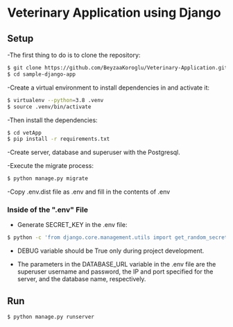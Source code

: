 # Veterinary Application using Django

## Setup

-The first thing to do is to clone the repository:

```sh
$ git clone https://github.com/BeyzaaKoroglu/Veterinary-Application.git
$ cd sample-django-app
```

-Create a virtual environment to install dependencies in and activate it:

```sh
$ virtualenv --python=3.8 .venv
$ source .venv/bin/activate
```

-Then install the dependencies:

```sh
$ cd vetApp
$ pip install -r requirements.txt
```

-Create server, database and superuser with the Postgresql.

-Execute the migrate process:

```sh
$ python manage.py migrate
```

-Copy .env.dist file as .env and fill in the contents of .env


### Inside of the ".env" File
- Generate SECRET_KEY in the .env file:

```sh
$ python -c 'from django.core.management.utils import get_random_secret_key; print(get_random_secret_key())'
```

- DEBUG variable should be True only during project development. 

- The parameters in the DATABASE_URL variable in the .env file are the superuser username and password, the IP and port specified for the server, and the database name, respectively.

## Run

```sh
$ python manage.py runserver
```